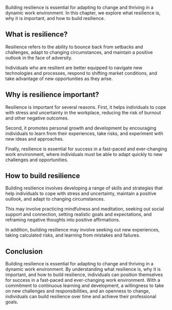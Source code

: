
Building resilience is essential for adapting to change and thriving in a dynamic work environment. In this chapter, we explore what resilience is, why it is important, and how to build resilience.

What is resilience?
-------------------

Resilience refers to the ability to bounce back from setbacks and challenges, adapt to changing circumstances, and maintain a positive outlook in the face of adversity.

Individuals who are resilient are better equipped to navigate new technologies and processes, respond to shifting market conditions, and take advantage of new opportunities as they arise.

Why is resilience important?
----------------------------

Resilience is important for several reasons. First, it helps individuals to cope with stress and uncertainty in the workplace, reducing the risk of burnout and other negative outcomes.

Second, it promotes personal growth and development by encouraging individuals to learn from their experiences, take risks, and experiment with new ideas and approaches.

Finally, resilience is essential for success in a fast-paced and ever-changing work environment, where individuals must be able to adapt quickly to new challenges and opportunities.

How to build resilience
-----------------------

Building resilience involves developing a range of skills and strategies that help individuals to cope with stress and uncertainty, maintain a positive outlook, and adapt to changing circumstances.

This may involve practicing mindfulness and meditation, seeking out social support and connection, setting realistic goals and expectations, and reframing negative thoughts into positive affirmations.

In addition, building resilience may involve seeking out new experiences, taking calculated risks, and learning from mistakes and failures.

Conclusion
----------

Building resilience is essential for adapting to change and thriving in a dynamic work environment. By understanding what resilience is, why it is important, and how to build resilience, individuals can position themselves for success in a fast-paced and ever-changing work environment. With a commitment to continuous learning and development, a willingness to take on new challenges and responsibilities, and an openness to change, individuals can build resilience over time and achieve their professional goals.
